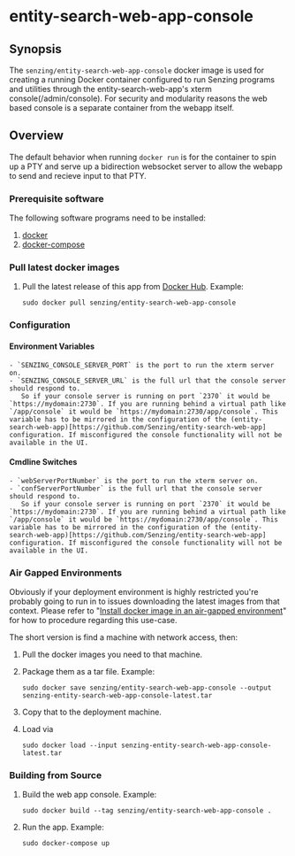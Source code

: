 # entity-search-web-app-console

## Synopsis

The `senzing/entity-search-web-app-console` docker image is used for creating
a running Docker container configured to run Senzing programs and utilities through the entity-search-web-app's xterm console(/admin/console). For security and modularity reasons the web based console is a separate container from the webapp itself.

## Overview

The default behavior when running `docker run` is for the container to spin up a PTY and serve up a bidirection websocket server to allow the webapp to send and recieve input to that PTY.

### Prerequisite software

The following software programs need to be installed:

1. [docker](https://github.com/Senzing/knowledge-base/blob/master/HOWTO/install-docker.md)
2. [docker-compose](https://github.com/Senzing/knowledge-base/blob/master/HOWTO/install-docker-compose.md)

### Pull latest docker images

1. Pull the latest release of this app from [Docker Hub](https://hub.docker.com/r/senzing/entity-search-web-app-console).
   Example:

    ```console
    sudo docker pull senzing/entity-search-web-app-console
    ```

### Configuration

#### Environment Variables

    - `SENZING_CONSOLE_SERVER_PORT` is the port to run the xterm server on.
    - `SENZING_CONSOLE_SERVER_URL` is the full url that the console server should respond to. 
       So if your console server is running on port `2370` it would be `https://mydomain:2730`. If you are running behind a virtual path like `/app/console` it would be `https://mydomain:2730/app/console`. This variable has to be mirrored in the configuration of the (entity-search-web-app)[https://github.com/Senzing/entity-search-web-app] configuration. If misconfigured the console functionality will not be available in the UI.

#### Cmdline Switches

    - `webServerPortNumber` is the port to run the xterm server on.
    - `confServerPortNumber` is the full url that the console server should respond to. 
       So if your console server is running on port `2370` it would be `https://mydomain:2730`. If you are running behind a virtual path like `/app/console` it would be `https://mydomain:2730/app/console`. This variable has to be mirrored in the configuration of the (entity-search-web-app)[https://github.com/Senzing/entity-search-web-app] configuration. If misconfigured the console functionality will not be available in the UI.

### Air Gapped Environments

Obviously if your deployment environment is highly restricted you're probably going
to run in to issues downloading the latest images from that context.
Please refer to
"[Install docker image in an air-gapped environment](https://github.com/Senzing/knowledge-base/blob/master/HOWTO/install-docker-image-in-air-gapped-enviroment.md)"
for how to procedure regarding this use-case.

The short version is find a machine with network access, then:

1. Pull the docker images you need to that machine.
2. Package them as a tar file. Example:

    ```console
    sudo docker save senzing/entity-search-web-app-console --output senzing-entity-search-web-app-console-latest.tar
    ```

3. Copy that to the deployment machine.
4. Load via

    ```console
    sudo docker load --input senzing-entity-search-web-app-console-latest.tar
    ```

### Building from Source

1. Build the web app console.
   Example:

    ```console
    sudo docker build --tag senzing/entity-search-web-app-console .
    ```

2. Run the app.
   Example:

    ```console
    sudo docker-compose up
    ```
